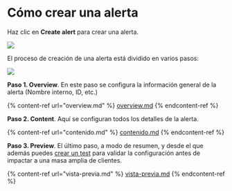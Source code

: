 # Cómo crear una alerta

Haz clic en **Create alert** para crear una alerta.&#x20;

![](../.gitbook/assets/Create\_alerts\_Detail.png)

El proceso de creación de una alerta está dividido en varios pasos:

![](../.gitbook/assets/Crear\_alerta\_pasos.png)

**Paso 1. Overview**. En este paso se configura la información general de la alerta (Nombre interno, ID, etc.)

{% content-ref url="overview.md" %}
[overview.md](overview.md)
{% endcontent-ref %}

**Paso 2. Content**. Aquí se configuran todos los detalles de la alerta.

{% content-ref url="contenido.md" %}
[contenido.md](contenido.md)
{% endcontent-ref %}

**Paso 3. Preview**. El último paso, a modo de resumen, y desde el que además puedes [crear un test](../como-hacer-un-test.md) para validar la configuración antes de impactar a una masa amplia de clientes.

{% content-ref url="vista-previa.md" %}
[vista-previa.md](vista-previa.md)
{% endcontent-ref %}
